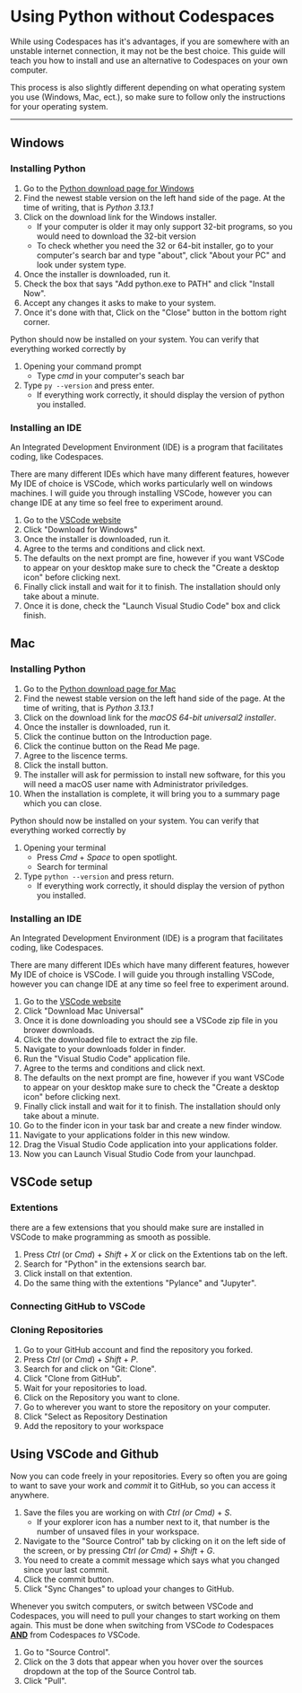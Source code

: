 # Using Python without Codespaces

While using Codespaces has it's advantages, if you are somewhere with an unstable internet connection, it may not be the best choice. This guide will teach you how to install and use an alternative to Codespaces on your own computer. 

This process is also slightly different depending on what operating system you use (Windows, Mac, ect.), so make sure to follow only the instructions for your operating system.

---

## Windows
### Installing Python

1. Go to the [Python download page for Windows](https://www.python.org/downloads/windows/)
2. Find the newest stable version on the left hand side of the page. At the time of writing, that is *Python 3.13.1*
3. Click on the download link for the Windows installer. 
    - If your computer is older it may only support 32-bit programs, so you would need to download the 32-bit version
    - To check whether you need the 32 or 64-bit installer, go to your computer's search bar and type "about",
    click "About your PC" and look under system type.
4. Once the installer is downloaded, run it.
5. Check the box that says "Add python.exe to PATH" and click "Install Now".
6. Accept any changes it asks to make to your system.
7. Once it's done with that, Click on the "Close" button in the bottom right corner.

Python should now be installed on your system. You can verify that everything worked correctly by
1. Opening your command prompt
    - Type *cmd* in your computer's seach bar
2. Type `py --version` and press enter.
    - If everything work correctly, it should display the version of python you installed.

### Installing an IDE

An Integrated Development Environment (IDE) is a program that facilitates coding, like Codespaces.

There are many different IDEs which have many different features, however My IDE of choice is VSCode, which works particularly well on windows machines. I will guide you through installing VSCode, however you can change IDE at any time so feel free to experiment around.

1. Go to the [VSCode website](https://code.visualstudio.com/)
2. Click "Download for Windows"
3. Once the installer is downloaded, run it.
4. Agree to the terms and conditions and click next.
5. The defaults on the next prompt are fine, however if you want VSCode to appear on your desktop make sure to check the "Create a desktop icon" before clicking next.
6. Finally click install and wait for it to finish. The installation should only take about a minute.
7. Once it is done, check the "Launch Visual Studio Code" box and click finish.

## Mac
### Installing Python

1. Go to the [Python download page for Mac](https://www.python.org/downloads/macos/)
2. Find the newest stable version on the left hand side of the page. At the time of writing, that is *Python 3.13.1*
3. Click on the download link for the *macOS 64-bit universal2 installer*. 
4. Once the installer is downloaded, run it.
5. Click the continue button on the Introduction page.
6. Click the continue button on the Read Me page.
7. Agree to the liscence terms.
8. Click the install button.
9. The installer will ask for permission to install new software, for this you will need a macOS user name with Administrator priviledges.
10. When the installation is complete, it will bring you to a summary page which you can close.

Python should now be installed on your system. You can verify that everything worked correctly by
1. Opening your terminal
    - Press *Cmd* + *Space* to open spotlight.
    - Search for terminal
2. Type `python --version` and press return.
    - If everything work correctly, it should display the version of python you installed.

### Installing an IDE

An Integrated Development Environment (IDE) is a program that facilitates coding, like Codespaces.

There are many different IDEs which have many different features, however My IDE of choice is VSCode. I will guide you through installing VSCode, however you can change IDE at any time so feel free to experiment around.

1. Go to the [VSCode website](https://code.visualstudio.com/)
2. Click "Download Mac Universal"
3. Once it is done downloading you should see a VSCode zip file in you brower downloads.
4. Click the downloaded file to extract the zip file.
5. Navigate to your downloads folder in finder.
6. Run the "Visual Studio Code" application file.
4. Agree to the terms and conditions and click next.
5. The defaults on the next prompt are fine, however if you want VSCode to appear on your desktop make sure to check the "Create a desktop icon" before clicking next.
6. Finally click install and wait for it to finish. The installation should only take about a minute.
7. Go to the finder icon in your task bar and create a new finder window.
8. Navigate to your applications folder in this new window.
9. Drag the Visual Studio Code application into your applications folder.
10. Now you can Launch Visual Studio Code from your launchpad.

## VSCode setup
### Extentions

there are a few extensions that you should make sure are installed in VSCode to make programming as smooth as possible.

1. Press *Ctrl* (or *Cmd*) + *Shift* + *X* or click on the Extentions tab on the left.
2. Search for "Python" in the extensions search bar.
3. Click install on that extention.
4. Do the same thing with the extentions "Pylance" and "Jupyter".

### Connecting GitHub to VSCode



### Cloning Repositories

1. Go to your GitHub account and find the repository you forked.
1. Press *Ctrl* (or *Cmd*) + *Shift* + *P*.
2. Search for and click on "Git: Clone".
3. Click "Clone from GitHub".
4. Wait for your repositories to load.
5. Click on the Repository you want to clone.
6. Go to wherever you want to store the repository on your computer.
7. Click "Select as Repository Destination
8. Add the repository to your workspace

## Using VSCode and Github

Now you can code freely in your repositories. Every so often you are going to want to save your work and *commit* it to GitHub, so you can access it anywhere. 
1. Save the files you are working on with *Ctrl (or Cmd)* + *S*. 
    - If your explorer icon has a number next to it, that number is the number of unsaved files in your workspace.
2. Navigate to the "Source Control" tab by clicking on it on the left side of the screen, or by pressing *Ctrl (or Cmd)* + *Shift* + *G*. 
3. You need to create a commit message which says what you changed since your last commit.
4. Click the commit button.
5. Click "Sync Changes" to upload your changes to GitHub.

Whenever you switch computers, or switch between VSCode and Codespaces, you will need to pull your changes to start working on them again. This must be done when switching from VSCode *to* Codespaces **<u>AND</u>** from Codespaces *to* VSCode.

1. Go to "Source Control".
2. Click on the 3 dots that appear when you hover over the sources dropdown at the top of the Source Control tab.
3. Click "Pull".
